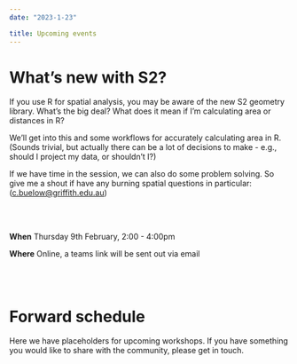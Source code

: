 ```yaml
---
date: "2023-1-23"

title: Upcoming events
---
```


# What’s new with S2?

If you use R for spatial analysis, you may be aware of the new S2 geometry library. What’s the big deal? What does it mean if I’m calculating area or distances in R?

We’ll get into this and some workflows for accurately calculating area in R. (Sounds trivial, but actually there can be a lot of decisions to make - e.g., should I project my data, or shouldn’t I?)

If we have time in the session, we can also do some problem solving. So give me a shout if have any burning spatial questions in particular: ([c.buelow\@griffith.edu.au](mailto:c.buelow@griffith.edu.au)) 

<br> <br>

**When** Thursday 9th February, 2:00 - 4:00pm

**Where** Online, a teams link will be sent out via email

<br> <br>

# Forward schedule

Here we have placeholders for upcoming workshops.
If you have something you would like to share with the community, please get in touch.
